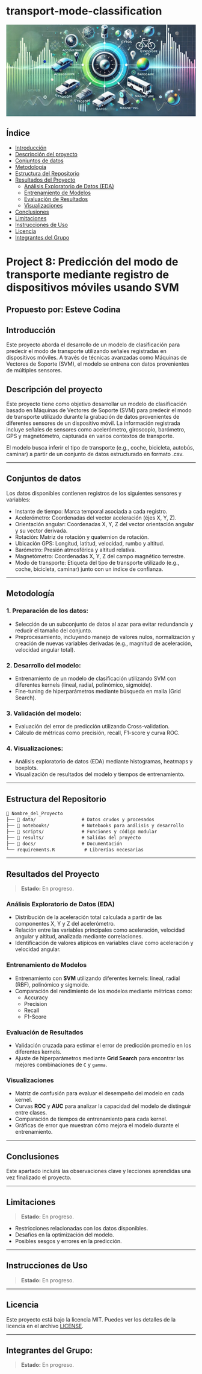 # transport-mode-classification

![transporte](https://github.com/neiluz/transport-mode-classification/blob/main/docs/project_8.jpg)

## **Índice**
- [Introducción](#introducción)
- [Descripción del proyecto](#descripción-del-proyecto)
- [Conjuntos de datos](#conjuntos-de-datos)
- [Metodología](#metodología)
- [Estructura del Repositorio](#estructura-del-repositorio)
- [Resultados del Proyecto](#resultados-del-proyecto)
   - [Análisis Exploratorio de Datos (EDA)](#análisis-exploratorio-de-datos-eda)
   - [Entrenamiento de Modelos](#entrenamiento-de-modelos)
   - [Evaluación de Resultados](#evaluación-de-resultados)
   - [Visualizaciones](#visualizaciones)
- [Conclusiones](#conclusiones)
- [Limitaciones](#limitaciones)
- [Instrucciones de Uso](#instrucciones-de-uso)
- [Licencia](#licencia)
- [Integrantes del Grupo](#integrantes-del-grupo)


# Project 8: Predicción del modo de transporte mediante registro de dispositivos móviles usando SVM

## Propuesto por: Esteve Codina

## Introducción
Este proyecto aborda el desarrollo de un modelo de clasificación para predecir el modo de transporte utilizando señales registradas en dispositivos móviles. A través de técnicas avanzadas como Máquinas de Vectores de Soporte (SVM), el modelo se entrena con datos provenientes de múltiples sensores.

## Descripción del proyecto

Este proyecto tiene como objetivo desarrollar un modelo de clasificación basado en Máquinas de Vectores de Soporte (SVM) para predecir el modo de transporte utilizado durante la grabación de datos provenientes de diferentes sensores de un dispositivo móvil. La información registrada incluye señales de sensores como acelerómetro, giroscopio, barómetro, GPS y magnetómetro, capturada en varios contextos de transporte.

El modelo busca inferir el tipo de transporte (e.g., coche, bicicleta, autobús, caminar) a partir de un conjunto de datos estructurado en formato .csv.

---

## Conjuntos de datos

Los datos disponibles contienen registros de los siguientes sensores y variables:

- Instante de tiempo: Marca temporal asociada a cada registro.
- Acelerómetro: Coordenadas del vector aceleración (éjes X, Y, Z).
- Orientación angular: Coordenadas X, Y, Z del vector orientación angular y su vector derivada.
- Rotación: Matriz de rotación y quaternion de rotación.
- Ubicación GPS: Longitud, latitud, velocidad, rumbo y altitud.
- Barómetro: Presión atmosférica y altitud relativa.
- Magnetómetro: Coordenadas X, Y, Z del campo magnético terrestre.
- Modo de transporte: Etiqueta del tipo de transporte utilizado (e.g., coche, bicicleta, caminar) junto con un índice de confianza.

---
## Metodología

### 1. Preparación de los datos:

- Selección de un subconjunto de datos al azar para evitar redundancia y reducir el tamaño del conjunto.
- Preprocesamiento, incluyendo manejo de valores nulos, normalización y creación de nuevas variables derivadas (e.g., magnitud de aceleración, velocidad angular total).

### 2. Desarrollo del modelo:

- Entrenamiento de un modelo de clasificación utilizando SVM con diferentes kernels (lineal, radial, polinómico, sigmoide).
- Fine-tuning de hiperparámetros mediante búsqueda en malla (Grid Search).

### 3. Validación del modelo:
- Evaluación del error de predicción utilizando Cross-validation.
- Cálculo de métricas como precisión, recall, F1-score y curva ROC.

### 4. Visualizaciones:
- Análisis exploratorio de datos (EDA) mediante histogramas, heatmaps y boxplots.
- Visualización de resultados del modelo y tiempos de entrenamiento.

---
## **Estructura del Repositorio**
```plaintext
📂 Nombre_del_Proyecto
├── 📂 data/                 # Datos crudos y procesados
├── 📂 notebooks/            # Notebooks para análisis y desarrollo
├── 📂 scripts/              # Funciones y código modular
├── 📂 results/              # Salidas del proyecto
├── 📂 docs/                 # Documentación
└── requirements.R           # Librerías necesarias
```
---

## **Resultados del Proyecto**
> **Estado:** En progreso.

### **Análisis Exploratorio de Datos (EDA)**
- Distribución de la aceleración total calculada a partir de las componentes X, Y y Z del acelerómetro.
- Relación entre las variables principales como aceleración, velocidad angular y altitud, analizada mediante correlaciones.
- Identificación de valores atípicos en variables clave como aceleración y velocidad angular.

### **Entrenamiento de Modelos**
- Entrenamiento con **SVM** utilizando diferentes kernels: lineal, radial (RBF), polinómico y sigmoide.
- Comparación del rendimiento de los modelos mediante métricas como:
  - Accuracy
  - Precision
  - Recall
  - F1-Score

### **Evaluación de Resultados**
- Validación cruzada para estimar el error de predicción promedio en los diferentes kernels.
- Ajuste de hiperparámetros mediante **Grid Search** para encontrar las mejores combinaciones de `C` y `gamma`.

### **Visualizaciones**
- Matriz de confusión para evaluar el desempeño del modelo en cada kernel.
- Curvas **ROC** y **AUC** para analizar la capacidad del modelo de distinguir entre clases.
- Comparación de tiempos de entrenamiento para cada kernel.
- Gráficas de error que muestran cómo mejora el modelo durante el entrenamiento.

---

## **Conclusiones**
Este apartado incluirá las observaciones clave y lecciones aprendidas una vez finalizado el proyecto.

---

## **Limitaciones**
> **Estado:** En progreso.

- Restricciones relacionadas con los datos disponibles.
- Desafíos en la optimización del modelo.
- Posibles sesgos y errores en la predicción.
  
---

## **Instrucciones de Uso**
> **Estado:** En progreso.

---

## **Licencia**
Este proyecto está bajo la licencia MIT. Puedes ver los detalles de la licencia en el archivo [LICENSE](LICENSE).

---
## Integrantes del Grupo:
> **Estado:** En progreso.
